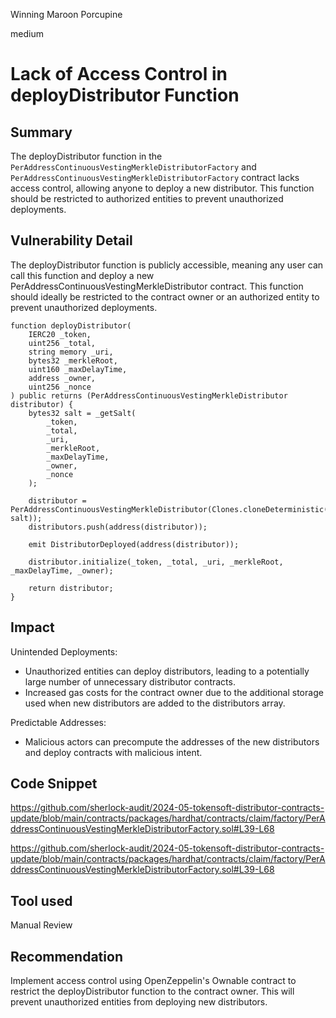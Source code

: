 Winning Maroon Porcupine

medium

# Lack of Access Control in deployDistributor Function

## Summary

The deployDistributor function in the `PerAddressContinuousVestingMerkleDistributorFactory` and  `PerAddressContinuousVestingMerkleDistributorFactory` contract lacks access control, allowing anyone to deploy a new distributor. This function should be restricted to authorized entities to prevent unauthorized deployments.

## Vulnerability Detail

The deployDistributor function is publicly accessible, meaning any user can call this function and deploy a new PerAddressContinuousVestingMerkleDistributor contract. This function should ideally be restricted to the contract owner or an authorized entity to prevent unauthorized deployments.

```solidity
function deployDistributor(
    IERC20 _token,
    uint256 _total,
    string memory _uri,
    bytes32 _merkleRoot,
    uint160 _maxDelayTime,
    address _owner,
    uint256 _nonce
) public returns (PerAddressContinuousVestingMerkleDistributor distributor) {
    bytes32 salt = _getSalt(
        _token,
        _total,
        _uri,
        _merkleRoot,
        _maxDelayTime,
        _owner,
        _nonce
    );

    distributor = PerAddressContinuousVestingMerkleDistributor(Clones.cloneDeterministic(i_implementation, salt));
    distributors.push(address(distributor));

    emit DistributorDeployed(address(distributor));

    distributor.initialize(_token, _total, _uri, _merkleRoot, _maxDelayTime, _owner);

    return distributor;
}
```
## Impact

Unintended Deployments:

- Unauthorized entities can deploy distributors, leading to a potentially large number of unnecessary distributor contracts.
-  Increased gas costs for the contract owner due to the additional storage used when new distributors are added to the distributors array.

Predictable Addresses:

- Malicious actors can precompute the addresses of the new distributors and deploy contracts with malicious intent.

## Code Snippet

https://github.com/sherlock-audit/2024-05-tokensoft-distributor-contracts-update/blob/main/contracts/packages/hardhat/contracts/claim/factory/PerAddressContinuousVestingMerkleDistributorFactory.sol#L39-L68

https://github.com/sherlock-audit/2024-05-tokensoft-distributor-contracts-update/blob/main/contracts/packages/hardhat/contracts/claim/factory/PerAddressContinuousVestingMerkleDistributorFactory.sol#L39-L68

## Tool used

Manual Review

## Recommendation

Implement access control using OpenZeppelin's Ownable contract to restrict the deployDistributor function to the contract owner. This will prevent unauthorized entities from deploying new distributors.


